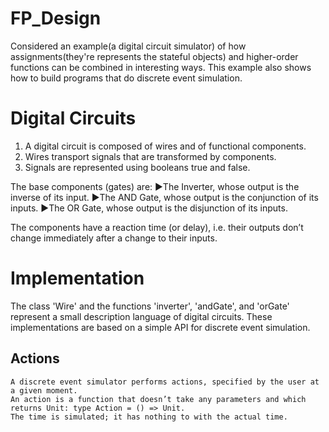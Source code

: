 # FP_Design
Considered an example(a digital circuit simulator) of how assignments(they're represents the stateful objects) and higher-order functions can be combined in 
interesting ways. This example also shows how to build programs that do discrete event simulation.
# Digital Circuits
  1. A digital circuit is composed of wires and of functional components.
  2. Wires transport signals that are transformed by components.
  3. Signals are represented using booleans true and false.
  
  The base components (gates) are:
    ▶The Inverter, whose output is the inverse of its input.
    ▶The AND Gate, whose output is the conjunction of its inputs.
    ▶The OR Gate, whose output is the disjunction of its inputs.
    
  The components have a reaction time (or delay), i.e. their outputs don’t change immediately after a change to their inputs.
# Implementation
  The class 'Wire' and the functions 'inverter', 'andGate', and 'orGate' represent a small description language of digital circuits.
  These implementations are based on a simple API for discrete event simulation.
  ## Actions
    A discrete event simulator performs actions, specified by the user at a given moment.
    An action is a function that doesn’t take any parameters and which returns Unit: type Action = () => Unit.
    The time is simulated; it has nothing to with the actual time.
  
